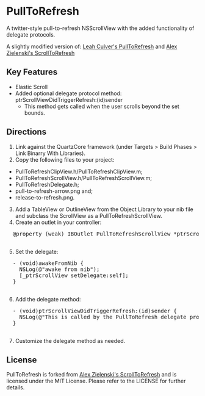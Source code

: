# PullToRefresh

A twitter-style pull-to-refresh NSScrollView with the added functionality of delegate protocols.

A slightly modified version of:
[Leah Culver's PullToRefresh](https://github.com/leah/PullToRefresh "Leah Culver's PullToRefresh")
and [Alex Zielenski's ScrollToRefresh](https://github.com/alexzielenski/ScrollToRefresh "Alex Zielenski's ScrollToRefresh")

## Key Features
* Elastic Scroll
* Added optional delegate protocol method: ptrScrollViewDidTriggerRefresh:(id)sender
  - This method gets called when the user scrolls beyond the set bounds.

## Directions
1. Link against the QuartzCore framework (under Targets > Build Phases > Link Binarry With Libraries).
2. Copy the following files to your project:
  - PullToRefreshClipView.h/PullToRefreshClipView.m;
  - PullToRefreshScrollView.h/PullToRefreshScrollView.m;
  - PullToRefreshDelegate.h;
  - pull-to-refresh-arrow.png and;
  - release-to-refresh.png.
3. Add a TableView or OutlineView from the Object Library to your nib file and subclass the ScrollView as a PullToRefreshScrollView.
4. Create an outlet in your controller:
  <pre>
  @property (weak) IBOutlet PullToRefreshScrollView *ptrScrollView;
  </pre>

5. Set the delegate:
  <pre>
  - (void)awakeFromNib {
    NSLog(@"awake from nib");
    [_ptrScrollView setDelegate:self];
  }
  </pre>

6. Add the delegate method:
  <pre>
  - (void)ptrScrollViewDidTriggerRefresh:(id)sender {
    NSLog(@"This is called by the PullToRefresh delegate protocol");
  }
  </pre>
7. Customize the delegate method as needed.

## License

PullToRefresh is forked from [Alex Zielenski's ScrollToRefresh](https://github.com/alexzielenski/ScrollToRefresh "Alex Zielenski's ScrollToRefresh") and is licensed under the MIT License.
Please refer to the LICENSE for further details.